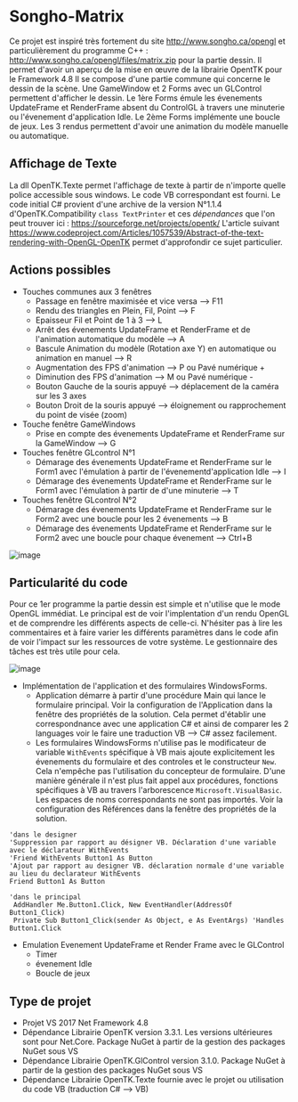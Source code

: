 # Songho-Matrix
Ce projet est inspiré très fortement du site http://www.songho.ca/opengl et particulièrement du programme C++ : http://www.songho.ca/opengl/files/matrix.zip pour la partie dessin. 
Il permet d'avoir un aperçu de la mise en œuvre de la librairie OpentTK pour le Framework 4.8
Il se compose d'une partie commune qui concerne le dessin de la scène. Une GameWindow et 2 Forms avec un GLControl permettent d'afficher le dessin.
Le 1ère Forms émule les évenements UpdateFrame et RenderFrame absent du ControlGL à travers une minuterie ou l'évenement d'application Idle.
Le 2ème Forms implémente une boucle de jeux.
Les 3 rendus permettent d'avoir une animation du modèle manuelle ou automatique.

## Affichage de Texte
La dll OpenTK.Texte permet l'affichage de texte à partir de n'importe quelle police accessible sous windows. Le code VB correspondant est fourni. 
Le code initial C# provient d'une archive de la version N°1.1.4 d'OpenTK.Compatibility `class TextPrinter` et ces *dépendances* que l'on peut trouver ici : https://sourceforge.net/projects/opentk/
L'article suivant https://www.codeproject.com/Articles/1057539/Abstract-of-the-text-rendering-with-OpenGL-OpenTK permet d'approfondir ce sujet particulier.

## Actions possibles
- Touches communes aux 3 fenêtres
   - Passage en fenêtre maximisée et vice versa --> F11 
   - Rendu des triangles en Plein, Fil, Point -->  F
   - Epaisseur Fil et Point de 1 à 3 --> L
   - Arrêt des évenements UpdateFrame et RenderFrame et de l'animation automatique du modèle --> A
   - Bascule Animation du modèle (Rotation axe Y) en automatique ou animation en manuel --> R
   - Augmentation des FPS d'animation --> P ou Pavé numérique + 
   - Diminution des FPS d'animation --> M ou Pavé numérique -
   - Bouton Gauche de la souris appuyé --> déplacement de la caméra sur les 3 axes
   - Bouton Droit de la souris appuyé --> éloignement ou rapprochement du point de visée (zoom)
- Touche fenêtre GameWindows   
   - Prise en compte des évenements UpdateFrame et RenderFrame sur la GameWindow --> G
- Touches fenêtre GLcontrol N°1
   - Démarage des évenements UpdateFrame et RenderFrame sur le Form1 avec l'émulation à partir de l'évenementd'application Idle --> I
   - Démarage des évenements UpdateFrame et RenderFrame sur le Form1 avec l'émulation à partir de d'une minuterie --> T
- Touches fenêtre GLcontrol N°2
   - Démarage des évenements UpdateFrame et RenderFrame sur le Form2 avec une boucle pour les 2 évenements --> B
   - Démarage des évenements UpdateFrame et RenderFrame sur le Form2 avec une boucle pour chaque évenement --> Ctrl+B

![image](https://user-images.githubusercontent.com/81978881/114317360-045a4300-9b08-11eb-8be9-669bc93e583d.png)

## Particularité du code
Pour ce 1er programme la partie dessin est simple et n'utilise que le mode OpenGL immédiat. Le principal est de voir l'implentation d'un rendu OpenGL et de comprendre les différents aspects de celle-ci. N'hésiter pas à lire les commentaires et à faire varier les différents paramètres dans le code afin de voir l'impact sur les ressources de votre système. Le gestionnaire des tâches est très utile pour cela.

![image](https://user-images.githubusercontent.com/81978881/114319810-56549600-9b13-11eb-883e-14e1d74c96a7.png)

- Implémentation de l'application et des formulaires WindowsForms. 
   - Application démarre à partir d'une procédure Main qui lance le formulaire principal. Voir la configuration de l'Application dans la fenêtre des propriétés de la solution. Cela permet d'établir une correspondnance avec une application C# et ainsi de comparer les 2 languages voir le faire une traduction VB --> C# assez facilement.
   - Les formulaires WindowsForms n'utilise pas le modificateur de variable `WithEvents` spécifique à VB mais ajoute explicitement les évenements du formulaire et des controles et le constructeur `New`. Cela n'empêche pas l'utilisation du concepteur de formulaire. D'une manière générale il n'est plus fait appel aux procédures, fonctions spécifiques à VB au travers l'arborescence `Microsoft.VisualBasic`. Les espaces de noms correspondants ne sont pas importés. Voir la configuration des Références dans la fenêtre des propriétés de la solution. 
```VB
'dans le designer
'Suppression par rapport au désigner VB. Déclaration d'une variable avec le déclarateur WithEvents
'Friend WithEvents Button1 As Button
'Ajout par rapport au designer VB. déclaration normale d'une variable au lieu du declarateur WithEvents
Friend Button1 As Button
    
'dans le principal
 AddHandler Me.Button1.Click, New EventHandler(AddressOf Button1_Click)
 Private Sub Button1_Click(sender As Object, e As EventArgs) 'Handles Button1.Click
```
- Emulation Evenement UpdateFrame et Render Frame avec le GLControl
   - Timer
   - évenement Idle
   - Boucle de jeux

## Type de projet
- Projet VS 2017 Net Framework 4.8
- Dépendance Librairie OpenTK version 3.3.1. Les versions ultérieures sont pour Net.Core. Package NuGet à partir de la gestion des packages NuGet sous VS
- Dépendance Librairie OpenTK.GlControl version 3.1.0. Package NuGet à partir de la gestion des packages NuGet sous VS
- Dépendance Librairie OpenTK.Texte fournie avec le projet ou utilisation du code VB (traduction C# --> VB)
